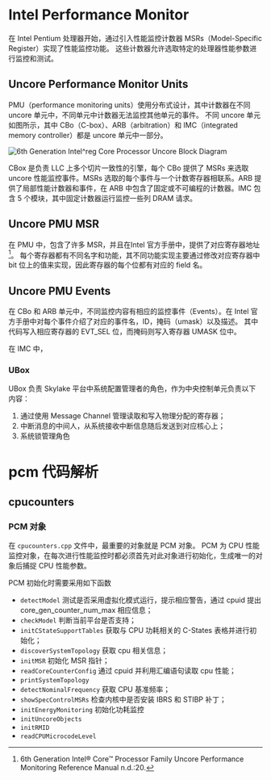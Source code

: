 # Intel Performance Monitor

在 Intel Pentium 处理器开始，通过引入性能监控计数器 MSRs（Model-Specific Register）实现了性能监控功能。
这些计数器允许选取特定的处理器性能参数进行监控和测试。

## Uncore Performance Monitor Units

PMU（performance monitoring units）使用分布式设计，其中计数器在不同 uncore 单元中，不同单元中计数器无法监控其他单元的事件。
不同 uncore 单元如图所示，其中 CBo（C-box）、ARB（arbitration）和 IMC（integrated memory controller）都是 uncore 单元中一部分。

![6th Generation Intel^reg Core Processor Uncore Block Diagram](http://ww1.sinaimg.cn/large/7a1c18a8ly1get6yufscrj20ka09r0tb.jpg)

CBox 是负责 LLC 上多个切片一致性的引擎，每个 CBo 提供了 MSRs 来选取 uncore 性能监控事件。MSRs 选取的每个事件与一个计数寄存器相联系。ARB 提供了局部性能计数器和事件，在 ARB 中包含了固定或不可编程的计数器。IMC 包含 5 个模块，其中固定计数器运行监控一些列 DRAM 请求。

## Uncore PMU MSR

在 PMU 中，包含了许多 MSR，并且在Intel 官方手册中，提供了对应寄存器地址[^12121]。
每个寄存器都有不同名字和功能，其不同功能实现主要通过修改对应寄存器中 bit 位上的值来实现，因此寄存器的每个位都有对应的 field 名。

[^12121]: 6th Generation Intel® Core™ Processor Family Uncore Performance Monitoring Reference Manual n.d.:20.

## Uncore PMU Events

在 CBo 和 ARB 单元中，不同监控内容有相应的监控事件（Events）。在 Intel 官方手册中对每个事件介绍了对应的事件名，ID，掩码（umask）以及描述。
其中代码写入相应寄存器的 EVT_SEL 位，而掩码则写入寄存器 UMASK 位中。

在 IMC 中，

### UBox

UBox 负责 Skylake 平台中系统配置管理者的角色，作为中央控制单元负责以下内容：

1. 通过使用 Message Channel 管理读取和写入物理分配的寄存器；
2. 中断消息的中间人，从系统接收中断信息随后发送到对应核心上；
3. 系统锁管理角色

# pcm 代码解析

## cpucounters

### PCM 对象

在 `cpucounters.cpp` 文件中，最重要的对象就是 PCM 对象。
PCM 为 CPU 性能监控对象，在每次进行性能监控时都必须首先对此对象进行初始化，生成唯一的对象后捕捉 CPU 性能参数。

PCM 初始化时需要采用如下函数

* `detectModel` 测试是否采用虚拟化模式运行，提示相应警告，通过 cpuid 提出 core_gen_counter_num_max 相应信息；
* `checkModel` 判断当前平台是否支持；
* `initCStateSupportTables` 获取与 CPU 功耗相关的 C-States 表格并进行初始化；
* `discoverSystemTopology` 获取 cpu 相关信息；
* `initMSR` 初始化 MSR 指针；
* `readCoreCounterConfig` 通过 cpuid 并利用汇编语句读取 cpu 性能；
* `printSystemTopology` 
* `detectNominalFrequency` 获取 CPU 基准频率；
* `showSpecControlMSRs` 检查内核中是否安装 IBRS 和 STIBP 补丁；
* `initEnergyMonitoring` 初始化功耗监控
* `initUncoreObjects` 
* `initRMID`
* `readCPUMicrocodeLevel`
